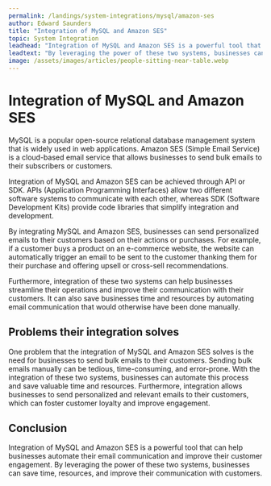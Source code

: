 ```yaml
---
permalink: /landings/system-integrations/mysql/amazon-ses
author: Edward Saunders
title: "Integration of MySQL and Amazon SES"
topic: System Integration
leadhead: "Integration of MySQL and Amazon SES is a powerful tool that can help businesses automate their email communication and improve their customer engagement"
leadtext: "By leveraging the power of these two systems, businesses can save time, resources, and improve their communication with customers."
image: /assets/images/articles/people-sitting-near-table.webp
---
```

<div class="arttext">    <h1>Integration of MySQL and Amazon SES</h1>
    <p>MySQL is a popular open-source relational database management system that is widely used in web applications. Amazon SES (Simple Email Service) is a cloud-based email service that allows businesses to send bulk emails to their subscribers or customers.</p>
    <p>Integration of MySQL and Amazon SES can be achieved through API or SDK. APIs (Application Programming Interfaces) allow two different software systems to communicate with each other, whereas SDK (Software Development Kits) provide code libraries that simplify integration and development. </p>
    <p>By integrating MySQL and Amazon SES, businesses can send personalized emails to their customers based on their actions or purchases. For example, if a customer buys a product on an e-commerce website, the website can automatically trigger an email to be sent to the customer thanking them for their purchase and offering upsell or cross-sell recommendations. </p>
    <p>Furthermore, integration of these two systems can help businesses streamline their operations and improve their communication with their customers. It can also save businesses time and resources by automating email communication that would otherwise have been done manually.</p>
    <h2>Problems their integration solves</h2>
    <p>One problem that the integration of MySQL and Amazon SES solves is the need for businesses to send bulk emails to their customers. Sending bulk emails manually can be tedious, time-consuming, and error-prone. With the integration of these two systems, businesses can automate this process and save valuable time and resources. Furthermore, integration allows businesses to send personalized and relevant emails to their customers, which can foster customer loyalty and improve engagement.</p>
    <h2>Conclusion</h2>
    <p>Integration of MySQL and Amazon SES is a powerful tool that can help businesses automate their email communication and improve their customer engagement. By leveraging the power of these two systems, businesses can save time, resources, and improve their communication with customers. </p>
</div>
